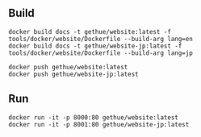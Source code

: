 
## Build

    docker build docs -t gethue/website:latest -f tools/docker/website/Dockerfile --build-arg lang=en
    docker build docs -t gethue/website-jp:latest -f tools/docker/website/Dockerfile --build-arg lang=jp

    docker push gethue/website:latest
    docker push gethue/website-jp:latest

## Run

    docker run -it -p 8000:80 gethue/website:latest
    docker run -it -p 8001:80 gethue/website-jp:latest

